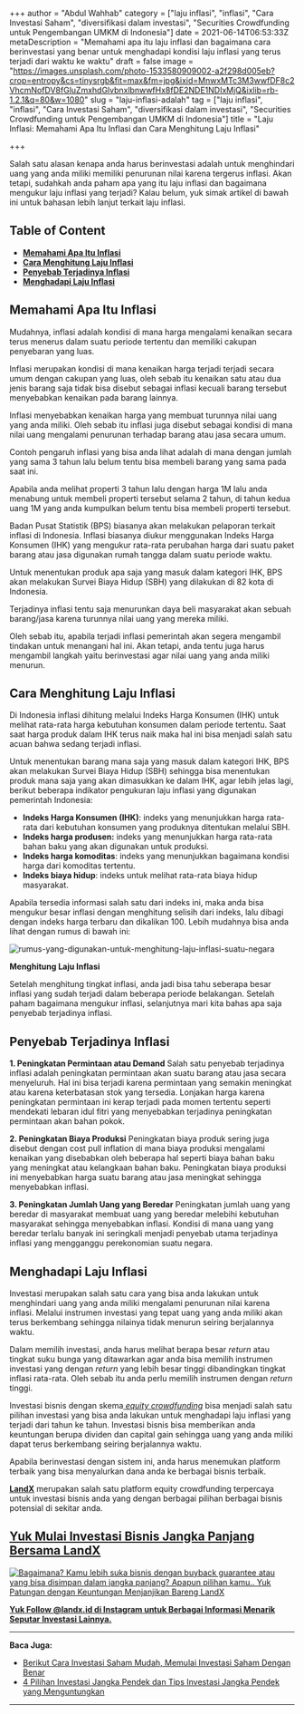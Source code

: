 +++
author = "Abdul Wahhab"
category = ["laju inflasi", "inflasi", "Cara Investasi Saham", "diversifikasi dalam investasi", "Securities Crowdfunding untuk Pengembangan UMKM di Indonesia"]
date = 2021-06-14T06:53:33Z
metaDescription = "Memahami apa itu laju inflasi dan bagaimana cara berinvestasi yang benar untuk menghadapi kondisi laju inflasi yang terus terjadi dari waktu ke waktu"
draft = false
image = "https://images.unsplash.com/photo-1533580909002-a2f298d005eb?crop=entropy&cs=tinysrgb&fit=max&fm=jpg&ixid=MnwxMTc3M3wwfDF8c2VhcmNofDV8fGluZmxhdGlvbnxlbnwwfHx8fDE2NDE1NDIxMjQ&ixlib=rb-1.2.1&q=80&w=1080"
slug = "laju-inflasi-adalah"
tag = ["laju inflasi", "inflasi", "Cara Investasi Saham", "diversifikasi dalam investasi", "Securities Crowdfunding untuk Pengembangan UMKM di Indonesia"]
title = "Laju Inflasi: Memahami Apa Itu Inflasi dan Cara Menghitung Laju Inflasi"

+++


Salah satu alasan kenapa anda harus berinvestasi adalah untuk menghindari uang yang anda miliki memiliki penurunan nilai karena tergerus inflasi. Akan tetapi, sudahkah anda paham apa yang itu laju inflasi dan bagaimana mengukur laju inflasi yang terjadi? Kalau belum, yuk simak artikel di bawah ini untuk bahasan lebih lanjut terkait laju inflasi.

## Table of Content

* **[Memahami Apa Itu Inflasi](#memahami-apa-itu-inflasi)**
* **[Cara Menghitung Laju Inflasi](#cara-menghitung-laju-inflasi)**
* **[Penyebab Terjadinya Inflasi](#cara-menghitung-laju-inflasi)**
* **[Menghadapi Laju Inflasi](#menghadapi-laju-inflasi)**

## Memahami Apa Itu Inflasi

Mudahnya, inflasi adalah kondisi di mana harga mengalami kenaikan secara terus menerus dalam suatu periode tertentu dan memiliki cakupan penyebaran yang luas.

Inflasi merupakan kondisi di mana kenaikan harga terjadi terjadi secara umum dengan cakupan yang luas, oleh sebab itu kenaikan satu atau dua jenis barang saja tidak bisa disebut sebagai inflasi kecuali barang tersebut menyebabkan kenaikan pada barang lainnya.

Inflasi menyebabkan kenaikan harga yang membuat turunnya nilai uang yang anda miliki. Oleh sebab itu inflasi juga disebut sebagai kondisi di mana nilai uang mengalami penurunan terhadap barang atau jasa secara umum.

Contoh pengaruh inflasi yang bisa anda lihat adalah di mana dengan jumlah yang sama 3 tahun lalu belum tentu bisa membeli barang yang sama pada saat ini.

Apabila anda melihat properti 3 tahun lalu dengan harga 1M lalu anda menabung untuk membeli properti tersebut selama 2 tahun, di tahun kedua uang 1M yang anda kumpulkan belum tentu bisa membeli properti tersebut.

Badan Pusat Statistik (BPS) biasanya akan melakukan pelaporan terkait inflasi di Indonesia. Inflasi biasanya diukur menggunakan  Indeks Harga Konsumen (IHK) yang mengukur rata-rata perubahan harga dari suatu paket barang atau jasa digunakan rumah tangga dalam suatu periode waktu.

Untuk menentukan produk apa saja yang masuk dalam kategori IHK, BPS akan melakukan Survei Biaya Hidup (SBH) yang dilakukan di 82 kota di Indonesia.

Terjadinya inflasi tentu saja menurunkan daya  beli masyarakat akan sebuah barang/jasa karena turunnya nilai uang yang mereka miliki.

Oleh sebab itu, apabila terjadi inflasi pemerintah akan segera mengambil tindakan untuk menangani hal ini. Akan tetapi, anda tentu juga harus mengambil langkah yaitu berinvestasi agar nilai uang yang anda miliki menurun.

## Cara Menghitung Laju Inflasi

Di Indonesia inflasi dihitung melalui Indeks Harga Konsumen (IHK) untuk melihat rata-rata harga kebutuhan konsumen dalam periode tertentu. Saat saat harga produk dalam IHK terus naik maka hal ini bisa menjadi salah satu acuan bahwa sedang terjadi inflasi.

Untuk menentukan barang mana saja yang masuk dalam kategori IHK, BPS akan melakukan Survei Biaya Hidup (SBH) sehingga bisa menentukan produk mana saja yang akan dimasukkan ke dalam IHK, agar lebih jelas lagi, berikut beberapa indikator pengukuran laju inflasi yang digunakan pemerintah Indonesia:

* **Indeks Harga Konsumen (IHK)**: indeks yang menunjukkan harga rata-rata dari kebutuhan konsumen yang produknya ditentukan melalui SBH.
* **Indeks harga produsen:** indeks yang menunjukkan harga rata-rata bahan baku yang akan digunakan untuk produksi.
* **Indeks harga komoditas**: indeks yang menunjukkan bagaimana kondisi harga dari komoditas tertentu.
* **Indeks biaya hidup**: indeks untuk melihat rata-rata biaya hidup masyarakat.

Apabila tersedia informasi salah satu dari indeks ini, maka anda bisa mengukur besar inflasi dengan menghitung selisih dari indeks, lalu dibagi dengan indeks harga terbaru dan dikalikan 100. Lebih mudahnya bisa anda lihat dengan rumus di bawah ini:

![rumus-yang-digunakan-untuk-menghitung-laju-inflasi-suatu-negara](https://accountgram-production.sfo2.cdn.digitaloceanspaces.com/landx_ghost/2021/09/rumus-yang-digunakan-untuk-menghitung-laju-inflasi-suatu-negara.png)

**Menghitung Laju Inflasi**

Setelah menghitung tingkat inflasi, anda jadi bisa tahu seberapa besar inflasi yang sudah terjadi dalam beberapa periode belakangan. Setelah paham bagaimana mengukur inflasi, selanjutnya mari kita bahas apa saja penyebab terjadinya inflasi.

## Penyebab Terjadinya Inflasi

**1. Peningkatan Permintaan atau Demand**
Salah satu penyebab terjadinya inflasi adalah peningkatan permintaan akan suatu barang atau jasa secara menyeluruh. Hal ini bisa terjadi karena permintaan yang semakin meningkat atau karena keterbatasan stok yang tersedia. Lonjakan harga karena peningkatan permintaan ini kerap terjadi pada momen tertentu seperti mendekati lebaran idul fitri yang menyebabkan terjadinya peningkatan permintaan akan bahan pokok. 

**2. Peningkatan Biaya Produksi**
Peningkatan biaya produk sering juga disebut dengan cost pull inflation di mana biaya produksi mengalami kenaikan yang disebabkan oleh beberapa hal seperti biaya bahan baku yang meningkat atau kelangkaan bahan baku. Peningkatan biaya produksi ini menyebabkan harga suatu barang atau jasa meningkat sehingga menyebabkan inflasi. 

**3. Peningkatan Jumlah Uang yang Beredar**
Peningkatan jumlah uang yang beredar di masyarakat membuat uang yang beredar melebihi kebutuhan masyarakat sehingga menyebabkan inflasi. Kondisi di mana uang yang beredar terlalu banyak ini seringkali menjadi penyebab utama terjadinya inflasi yang mengganggu perekonomian suatu negara.

## Menghadapi Laju Inflasi

Investasi merupakan salah satu cara yang bisa anda lakukan untuk menghindari uang yang anda miliki mengalami penurunan nilai karena inflasi. Melalui instrumen investasi yang tepat uang yang anda miliki akan terus berkembang sehingga nilainya tidak menurun seiring berjalannya waktu.

Dalam memilih investasi, anda harus melihat berapa besar _return_ atau tingkat suku bunga yang ditawarkan agar anda bisa memilih instrumen investasi yang dengan _return_ yang lebih besar tinggi dibandingkan tingkat inflasi rata-rata. Oleh sebab itu anda perlu memilih instrumen dengan _return_ tinggi.

Investasi bisnis dengan skema[ _equity crowdfunding_](https://landx.id/) bisa menjadi salah satu pilihan investasi yang bisa anda lakukan untuk menghadapi laju inflasi yang terjadi dari tahun ke tahun. Investasi bisnis bisa memberikan anda keuntungan berupa dividen dan capital gain sehingga uang yang anda miliki dapat terus berkembang seiring berjalannya waktu.

Apabila berinvestasi dengan sistem ini, anda harus menemukan platform terbaik yang bisa menyalurkan dana anda ke berbagai bisnis terbaik.

**[LandX](https://landx.id/)** merupakan salah satu platform equity crowdfunding terpercaya untuk investasi bisnis anda yang dengan berbagai pilihan berbagai bisnis potensial di sekitar anda.

## [Yuk Mulai Investasi Bisnis Jangka Panjang Bersama LandX](https://landx.id/)

[![Bagaimana? Kamu lebih suka bisnis dengan buyback guarantee atau yang bisa disimpan dalam jangka panjang? Apapun pilihan kamu.. Yuk Patungan  dengan Keuntungan Menjanjikan Bareng LandX](https://accountgram-production.sfo2.cdn.digitaloceanspaces.com/landx_ghost/2021/10/Equity-Crowdfunding-di-Indonesia-1--3.png)](http://landx.id/)

**[Yuk Follow @landx.id di Instagram untuk Berbagai Informasi Menarik Seputar Investasi Lainnya.](https://instagram.com/landx.id?utm_medium=copy_link)**

---

**Baca Juga:**

* [Berikut Cara Investasi Saham Mudah, Memulai Investasi Saham Dengan Benar](https://landx.id/blog/berikut-cara-investasi-saham-mudah-memulai-investasi-saham-dengan-benar/)
* [4 Pilihan Investasi Jangka Pendek dan Tips Investasi Jangka Pendek yang Menguntungkan](https://landx.id/blog/4-pilihan-investasi-jangka-pendek-dan-tips-investasi-jangka-pendek-yang-menguntungkan/)

---



